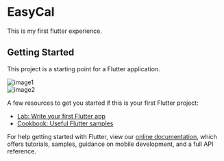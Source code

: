 # EasyCal

This is my first flutter experience.

## Getting Started

This project is a starting point for a Flutter application.

![image1](https://user-images.githubusercontent.com/56608616/139842929-0801c201-74e1-4e1e-931a-21d5479b41bd.jpeg)  
![image2](https://user-images.githubusercontent.com/56608616/139842937-01ac84db-1808-4c34-b40c-e302299fa087.jpeg)


A few resources to get you started if this is your first Flutter project:

- [Lab: Write your first Flutter app](https://flutter.dev/docs/get-started/codelab)
- [Cookbook: Useful Flutter samples](https://flutter.dev/docs/cookbook)

For help getting started with Flutter, view our
[online documentation](https://flutter.dev/docs), which offers tutorials,
samples, guidance on mobile development, and a full API reference.
